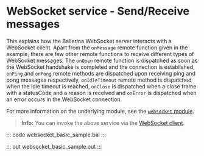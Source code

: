 # WebSocket service - Send/Receive messages

This explains how the Ballerina WebSocket server interacts with a WebSocket client. Apart from the `onMessage` remote function given in the example, there are few other remote functions to receive different types of WebSocket messages. The `onOpen` remote function is dispatched as soon as the WebSocket handshake is completed and the connection is established, `onPing` and `onPong` remote methods are dispatched upon receiving ping and pong messages respectively, `onIdleTimeout` remote method is dispatched when the idle timeout is reached, `onClose` is dispatched when a close frame with a statusCode and a reason is received and `onError` is dispatched when an error occurs in the WebSocket connection.

For more information on the underlying module, see the [`websocket` module](https://lib.ballerina.io/ballerina/websocket/latest/).

>**Info:** You can invoke the above service via the [WebSocket client](/learn/by-example/websocket-client/).

::: code websocket_basic_sample.bal :::

::: out websocket_basic_sample.out :::